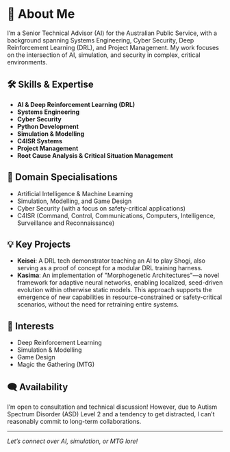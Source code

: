 # 👋 About Me

I’m a Senior Technical Advisor (AI) for the Australian Public Service, with a background spanning Systems Engineering, Cyber Security, Deep Reinforcement Learning (DRL), and Project Management. My work focuses on the intersection of AI, simulation, and security in complex, critical environments.

## 🛠️ Skills & Expertise

- **AI & Deep Reinforcement Learning (DRL)**
- **Systems Engineering**
- **Cyber Security**
- **Python Development**
- **Simulation & Modelling**
- **C4ISR Systems**
- **Project Management**
- **Root Cause Analysis & Critical Situation Management**

## 🧠 Domain Specialisations

- Artificial Intelligence & Machine Learning
- Simulation, Modelling, and Game Design
- Cyber Security (with a focus on safety-critical applications)
- C4ISR (Command, Control, Communications, Computers, Intelligence, Surveillance and Reconnaissance)

## 💡 Key Projects

- **Keisei**: A DRL tech demonstrator teaching an AI to play Shogi, also serving as a proof of concept for a modular DRL training harness.
- **Kasima**: An implementation of "Morphogenetic Architectures"—a novel framework for adaptive neural networks, enabling localized, seed-driven evolution within otherwise static models. This approach supports the emergence of new capabilities in resource-constrained or safety-critical scenarios, without the need for retraining entire systems.

## 🎲 Interests

- Deep Reinforcement Learning
- Simulation & Modelling
- Game Design
- Magic the Gathering (MTG)

## 🗨️ Availability

I’m open to consultation and technical discussion! However, due to Autism Spectrum Disorder (ASD) Level 2 and a tendency to get distracted, I can’t reasonably commit to long-term collaborations.

---

*Let’s connect over AI, simulation, or MTG lore!*
